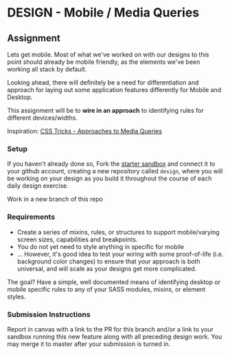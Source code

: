 # DESIGN - Mobile / Media Queries

## Assignment
Lets get mobile. Most of what we've worked on with our designs to this point should already be mobile friendly, as the elements we've been working all stack by default.

Looking ahead, there will definitely be a need for differentiation and approach for laying out some application features differently for Mobile and Desktop.

This assignment will be to **wire in an approach** to identifying rules for different devices/widths.

Inspiration: [CSS Tricks - Approaches to Media Queries](https://css-tricks.com/approaches-media-queries-sass/)

### Setup
If you haven't already done so, Fork the [starter sandbox](https://codesandbox.io/s/nrozq68z80) and connect it to your github account, creating a new repository called `design`, where you will be working on your design as you build it throughout the course of each daily design exercise.

Work in a new branch of this repo

### Requirements

* Create a series of mixins, rules, or structures to support mobile/varying screen sizes, capabilities and breakpoints.
* You do not yet need to style anything in specific for mobile
* ... However, it's good idea to test your wiring with some proof-of-life (i.e. background color changes) to ensure that your approach is both universal, and will scale as your designs get more complicated.

The goal? Have a simple, well documented means of identifying desktop or mobile specific rules to any of your SASS modules, mixins, or element styles.

### Submission Instructions
Report in canvas with a link to the PR for this branch and/or a link to your sandbox running this new feature along with all preceding design work.  You may merge it to master after your submission is turned in.
